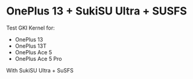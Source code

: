 # OnePlus 13 + SukiSU Ultra + SUSFS

Test GKI Kernel for:
- OnePlus 13
- OnePlus 13T
- OnePlus Ace 5
- OnePlus Ace 5 Pro

With SukiSU Ultra + SuSFS
